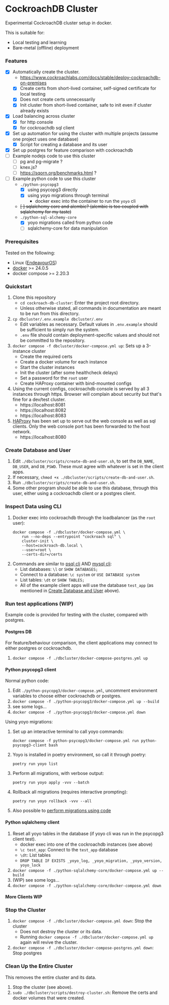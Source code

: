 # CockroachDB Cluster

Experimental CockroachDB cluster setup in docker.

This is suitable for:

* Local testing and learning
* Bare-metal (offline) deployment

### Features

- [x] Automatically create the cluster.
    * https://www.cockroachlabs.com/docs/stable/deploy-cockroachdb-on-premises
    - [x] Create certs from short-lived container, self-signed certificate for
          local testing
    - [x] Does not create certs unnecessarily
    - [x] Init cluster from short-lived container, safe to init even if cluster
          already exists
- [x] Load balancing across cluster
    - [x] for http console
    - [x] for cockroachdb sql client
- [x] Set up automation for using the cluster with multiple projects
      (assume one project uses one database)
    - [x] Script for creating a database and its user
- [x] Set up postgres for feature comparison with cockroachdb
- [ ] Example nodejs code to use this cluster
    - [ ] pg and pg-migrate ?
    - [ ] knex.js?
    - [ ] https://sqorn.org/benchmarks.html ?
- [ ] Example python code to use this cluster
    - `./python-psycopg3`
        - [x] using psycopg3 directly
        - [x] using yoyo migrations through terminal
            - docker exec into the container to run the `yoyo` cli
    - ~~[ ] sqlalchemy core and alembic? (alembic is too coupled with sqlalchemy for my taste)~~
    - `./python-sql-alchemy-core`
        - [x] yoyo migrations called from python code
        - [ ] sqlalchemy-core for data manipulation

### Prerequisites

Tested on the following:
- Linux ([EndeavourOS](https://endeavouros.com/))
- [docker](https://www.docker.com/get-started/) >= 24.0.5
- docker compose >= 2.20.3

### Quickstart

1. Clone this repository
    - `cd cockroach-db-cluster`: Enter the project root directory.
    - Unless otherwise stated, all commands in documentation are meant to be
      run from this directory.
1. `cp dbcluster/.env.example dbcluster/.env`
    - Edit variables as necessary. Default values in `.env.example` should be
      sufficient to simply run the system.
    - `.env` file should contain deployment-specific values and should not be
      committed to the repository.
1. `docker compose -f dbcluster/docker-compose.yml up`: Sets up a 3-instance
    cluster
    - Create the required certs
    - Create a docker volume for each instance
    - Start the cluster instances
    - Init the cluster (after some healthcheck delays)
    - Set a password for the `root` user
    - Create HAProxy container with bind-mounted configs
1. Using the current configs, cockroachdb console is served by all 3 instances
   through https. Browser will complain about security but that's fine for a
   dev/test cluster.
    - https://localhost:8081
    - https://localhost:8082
    - https://localhost:8083
1. [HAProxy](http://docs.haproxy.org/2.8/intro.html) has been set up to serve
   out the web console as well as sql clients. Only the web console port has
   been forwarded to the host network.
    - https://localhost:8080

### Create Database and User

1. Edit `./dbcluster/scripts/create-db-and-user.sh`, to set the `DB_NAME`,
   `DB_USER`, and `DB_PSWD`. These must agree with whatever is set in the
   client apps.
1. If necessary, `chmod +x ./dbcluster/scripts/create-db-and-user.sh`.
1. Run `./dbcluster/scripts/create-db-and-user.sh`.
1. Some other program should be able to use this database, through this user,
   either using a cockroachdb client or a postgres client.

### Inspect Data using CLI

1. Docker exec into cockroachdb through the loadbalancer (as the `root` user):
    ```
    docker compose -f ./dbcluster/docker-compose.yml \
        run --no-deps --entrypoint "cockroach sql" \
        cluster-init \
        --host=cockroach-db.local \
        --user=root \
        --certs-dir=/certs
    ```
1. Commands are similar to [psql cli](https://www.postgresql.org/docs/current/app-psql.html)
   AND [mysql cli](https://dev.mysql.com/doc/refman/8.0/en/mysql.html):
    - List databases: `\l` or `SHOW DATABASES;`
    - Connect to a database: `\c system` or `USE DATABASE system`
    - List tables: `\dt` or `SHOW TABLES;`
    - All of the example client apps will use the database `test_app` (as 
      mentioned in [Create Database and User](#create-database-and-user) above).

### Run test applications (WIP)

Example code is provided for testing with the cluster, compared with postgres.

#### Postgres DB

For feature/behaviour comparison, the client applications may connect to either
postgres or cockroachdb.

1. `docker compose -f ./dbcluster/docker-compose-postgres.yml up`

#### Python psycopg3 client

Normal python code:

1. Edit `./python-psycopg3/docker-compose.yml`, uncomment environment
   variables to choose either cockroachdb or postgres.
1. `docker compose -f ./python-psycopg3/docker-compose.yml up --build`
1. see some logs...
1. `docker compose -f ./python-psycopg3/docker-compose.yml down`

Using yoyo migrations:

1. Set up an interactive terminal to call yoyo commands:
    ```
    docker compose -f python-psycopg3/docker-compose.yml run python-psycopg3-client bash
    ```
1. Yoyo is installed in poetry environment, so call it through poetry:
    ```
    poetry run yoyo list
    ```
1. Perform all migrations, with verbose output:
    ```
    poetry run yoyo apply -vvv --batch
    ```
1. Rollback all migrations (requires interactive prompting):
    ```
    poetry run yoyo rollback -vvv --all
    ```
1. Also possible to [perform migrations using code](https://ollycope.com/software/yoyo/latest/#calling-yoyo-from-python-code)

#### Python sqlalchemy client

1. Reset all yoyo tables in the database (if yoyo cli was run in the psycopg3
   client test).
    - docker exec into one of the cockroachdb instances (see above)
    - `\c test_app`: Connect to the `test_app` database
    - `\dt`: List tables
    - `DROP TABLE IF EXISTS _yoyo_log, _yoyo_migration, _yoyo_version, yoyo_lock`
1. `docker compose -f ./python-sqlalchemy-core/docker-compose.yml up --build`
1. (WIP) see some logs...
1. `docker compose -f ./python-sqlalchemy-core/docker-compose.yml down`

#### More Clients WIP

### Stop the Cluster

1. `docker compose -f ./dbcluster/docker-compose.yml down`: Stop the cluster
    - Does not destroy the cluster or its data.
    - Running `docker compose -f ./dbcluster/docker-compose.yml up` again will revive the cluster.
1. `docker compose -f ./dbcluster/docker-compose-postgres.yml down`: Stop postgres

### Clean Up the Entire Cluster

This removes the entire cluster and its data.

1. Stop the cluster (see above).
1. `sudo ./dbcluster/scripts/destroy-cluster.sh`: Remove the certs and docker
   volumes that were created.
